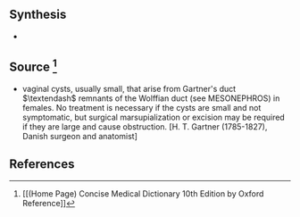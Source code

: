 ## Synthesis
- 
## Source [^1]
- vaginal cysts, usually small, that arise from Gartner's duct $\textendash$ remnants of the Wolffian duct (see MESONEPHROS) in females. No treatment is necessary if the cysts are small and not symptomatic, but surgical marsupialization or excision may be required if they are large and cause obstruction. \[H. T. Gartner (1785-1827), Danish surgeon and anatomist]
## References

[^1]: [[(Home Page) Concise Medical Dictionary 10th Edition by Oxford Reference]]